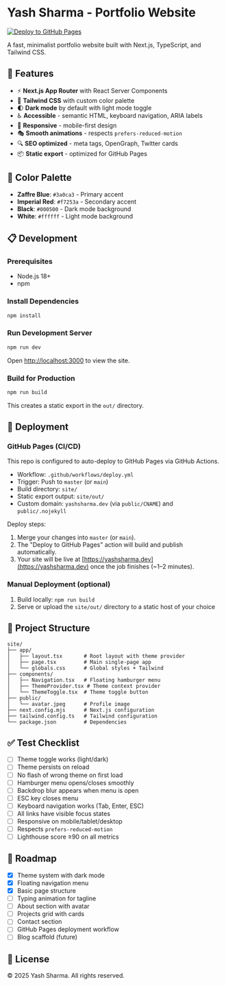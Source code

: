 # Yash Sharma - Portfolio Website

[![Deploy to GitHub Pages](https://github.com/jnanic/jnanic.github.io/actions/workflows/deploy.yml/badge.svg)](https://github.com/jnanic/jnanic.github.io/actions/workflows/deploy.yml)

A fast, minimalist portfolio website built with Next.js, TypeScript, and Tailwind CSS.

## 🚀 Features

- ⚡ **Next.js App Router** with React Server Components
- 🎨 **Tailwind CSS** with custom color palette
- 🌓 **Dark mode** by default with light mode toggle
- ♿ **Accessible** - semantic HTML, keyboard navigation, ARIA labels
- 📱 **Responsive** - mobile-first design
- 🎭 **Smooth animations** - respects `prefers-reduced-motion`
- 🔍 **SEO optimized** - meta tags, OpenGraph, Twitter cards
- 📦 **Static export** - optimized for GitHub Pages

## 🎨 Color Palette

- **Zaffre Blue**: `#3a0ca3` - Primary accent
- **Imperial Red**: `#f7253a` - Secondary accent
- **Black**: `#000500` - Dark mode background
- **White**: `#ffffff` - Light mode background

## 📋 Development

### Prerequisites

- Node.js 18+
- npm

### Install Dependencies

```bash
npm install
```

### Run Development Server

```bash
npm run dev
```

Open [http://localhost:3000](http://localhost:3000) to view the site.

### Build for Production

```bash
npm run build
```

This creates a static export in the `out/` directory.

## 🚢 Deployment

### GitHub Pages (CI/CD)

This repo is configured to auto-deploy to GitHub Pages via GitHub Actions.

- Workflow: `.github/workflows/deploy.yml`
- Trigger: Push to `master` (or `main`)
- Build directory: `site/`
- Static export output: `site/out/`
- Custom domain: `yashsharma.dev` (via `public/CNAME`) and `public/.nojekyll`

Deploy steps:

1. Merge your changes into `master` (or `main`).
2. The "Deploy to GitHub Pages" action will build and publish automatically.
3. Your site will be live at [https://yashsharma.dev](https://yashsharma.dev) once the job finishes (~1–2 minutes).

### Manual Deployment (optional)

1. Build locally: `npm run build`
2. Serve or upload the `site/out/` directory to a static host of your choice

## 📁 Project Structure

```text
site/
├── app/
│   ├── layout.tsx       # Root layout with theme provider
│   ├── page.tsx         # Main single-page app
│   └── globals.css      # Global styles + Tailwind
├── components/
│   ├── Navigation.tsx   # Floating hamburger menu
│   ├── ThemeProvider.tsx # Theme context provider
│   └── ThemeToggle.tsx  # Theme toggle button
├── public/
│   └── avatar.jpeg      # Profile image
├── next.config.mjs      # Next.js configuration
├── tailwind.config.ts   # Tailwind configuration
└── package.json         # Dependencies
```

## ✅ Test Checklist

- [ ] Theme toggle works (light/dark)
- [ ] Theme persists on reload
- [ ] No flash of wrong theme on first load
- [ ] Hamburger menu opens/closes smoothly
- [ ] Backdrop blur appears when menu is open
- [ ] ESC key closes menu
- [ ] Keyboard navigation works (Tab, Enter, ESC)
- [ ] All links have visible focus states
- [ ] Responsive on mobile/tablet/desktop
- [ ] Respects `prefers-reduced-motion`
- [ ] Lighthouse score ≥90 on all metrics

## 🎯 Roadmap

- [x] Theme system with dark mode
- [x] Floating navigation menu
- [x] Basic page structure
- [ ] Typing animation for tagline
- [ ] About section with avatar
- [ ] Projects grid with cards
- [ ] Contact section
- [ ] GitHub Pages deployment workflow
- [ ] Blog scaffold (future)

## 📝 License

© 2025 Yash Sharma. All rights reserved.
